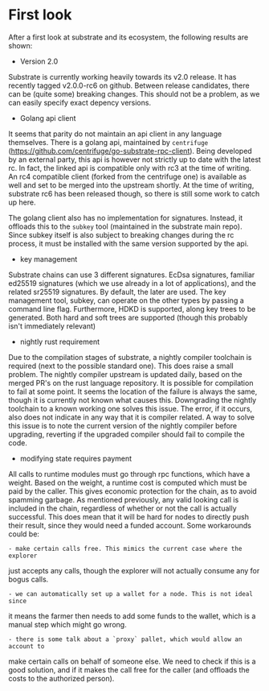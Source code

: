 # First look

After a first look at substrate and its ecosystem, the following results are shown:

- Version 2.0

Substrate is currently working heavily towards its v2.0 release. It has recently
tagged v2.0.0-rc6 on github. Between release candidates, there can be (quite some)
breaking changes. This should not be a problem, as we can easily specify exact
depency versions.

- Golang api client

It seems that parity do not maintain an api client in any language themselves.
There is a golang api, maintained by `centrifuge` (https://github.com/centrifuge/go-substrate-rpc-client).
Being developed by an external party, this api is however not strictly up to date
with the latest rc. In fact, the linked api is compatible only with rc3 at the time
of writing. An rc4 compatible client (forked from the centrifuge one) is available
as well and set to be merged into the upstream shortly. At the time of writing,
substrate rc6 has been released though, so there is still some work to catch up here.

The golang client also has no implementation for signatures. Instead, it offloads
this to the `subkey` tool (maintained in the substrate main repo). Since subkey
itself is also subject to breaking changes during the rc process, it must be
installed with the same version supported by the api.

- key management

Substrate chains can use 3 different signatures. EcDsa signatures, familiar ed25519
signatures (which we use already in a lot of applications), and the related sr25519
signatures. By default, the later are used. The key management tool, subkey, can
operate on the other types by passing a command line flag. Furthermore, HDKD
is supported, along key trees to be generated. Both hard and soft trees are supported
(though this probably isn't immediately relevant)

- nightly rust requirement

Due to the compilation stages of substrate, a nightly compiler toolchain is required
(next to the possible standard one). This does raise a small problem. The nightly
compiler upstream is updated daily, based on the merged PR's on the rust language
repository. It is possible for compilation to fail at some point. It seems the
location of the failure is always the same, though it is currently not known what
causes this. Downgrading the nightly toolchain to a known working one solves this
issue. The error, if it occurs, also does not indicate in any way that it is
compiler related. A way to solve this issue is to note the current version of
the nightly compiler before upgrading, reverting if the upgraded compiler should
fail to compile the code.

- modifying state requires payment

All calls to runtime modules must go through rpc functions, which have a weight.
Based on the weight, a runtime cost is computed which must be paid by the caller.
This gives economic protection for the chain, as to avoid spamming garbage. As
mentioned previously, any valid looking call is included in the chain, regardless
of whether or not the call is actually successful. This does mean that it will
be hard for nodes to directly push their result, since they would need a funded
account. Some workarounds could be:

	- make certain calls free. This mimics the current case where the explorer
  just accepts any calls, though the explorer will not actually consume any for
  bogus calls.

	- we can automatically set up a wallet for a node. This is not ideal since
  it means the farmer then needs to add some funds to the wallet, which is a
  manual step which might go wrong.

	- there is some talk about a `proxy` pallet, which would allow an account to
  make certain calls on behalf of someone else. We need to check if this is
  a good solution, and if it makes the call free for the caller (and offloads
  the costs to the authorized person).
